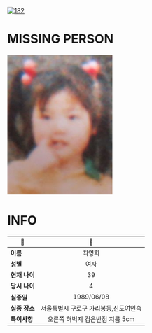[![182](https://img.shields.io/badge/%EC%8B%A4%EC%A2%85%EC%8B%A0%EA%B3%A0%EB%8A%94%20%EA%B5%AD%EB%B2%88%EC%97%86%EC%9D%B4-182-blue)](http://safe182.go.kr/index.do)

# MISSING PERSON

<img src="./missing_person.jpg">

# INFO

|🔑|💎|
|--|:--:|
|**이름**|최영희|
|**성별**|여자|
|**현재 나이**|39|
|**당시 나이**|4|
|**실종일**|1989/06/08|
|**실종 장소**|서울특별시 구로구 가리봉동,신도여인숙 |
|**특이사항**|오른쪽 허벅지 검은반점 지름 5cm|
